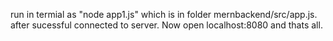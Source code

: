 run in termial as "node app1.js" which is in folder mernbackend/src/app.js.
after sucessful connected to server. Now open localhost:8080
and thats all.
